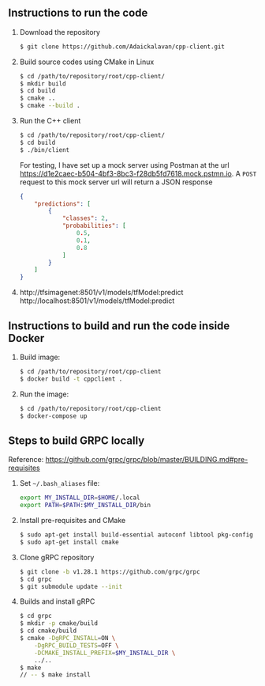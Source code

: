 ## Instructions to run the code
1. Download the repository
    ```bash
    $ git clone https://github.com/Adaickalavan/cpp-client.git 
    ```
1. Build source codes using CMake in Linux
    ```bash
    $ cd /path/to/repository/root/cpp-client/
    $ mkdir build
    $ cd build
    $ cmake ..
    $ cmake --build .
    ``` 
1. Run the C++ client
    ```bash
    $ cd /path/to/repository/root/cpp-client/
    $ cd build
    $ ./bin/client
    ```
    For testing, I have set up a mock server using Postman at the url https://d1e2caec-b504-4bf3-8bc3-f28db5fd7618.mock.pstmn.io. A `POST` request to this mock server url will return a JSON response 
    ```JSON
    {
        "predictions": [
            {
                "classes": 2,
                "probabilities": [
                    0.5,
                    0.1,
                    0.8
                ]
            }
        ]
    }
    ```

1. http://tfsimagenet:8501/v1/models/tfModel:predict
    http://localhost:8501/v1/models/tfModel:predict

## Instructions to build and run the code inside Docker
1. Build image: 
    ```bash
    $ cd /path/to/repository/root/cpp-client
    $ docker build -t cppclient .
    ```
1. Run the image: 
    ```bash
    $ cd /path/to/repository/root/cpp-client
    $ docker-compose up
    ```    


## Steps to build GRPC locally
Reference: https://github.com/grpc/grpc/blob/master/BUILDING.md#pre-requisites

1. Set `~/.bash_aliases` file:
    ```bash
    export MY_INSTALL_DIR=$HOME/.local
    export PATH=$PATH:$MY_INSTALL_DIR/bin
    ```

1. Install pre-requisites and CMake
    ```bash
    $ sudo apt-get install build-essential autoconf libtool pkg-config
    $ sudo apt-get install cmake
    ```

1. Clone gRPC repository
    ```bash
    $ git clone -b v1.28.1 https://github.com/grpc/grpc
    $ cd grpc
    $ git submodule update --init
    ```

1. Builds and install gRPC
    ```bash
    $ cd grpc
    $ mkdir -p cmake/build
    $ cd cmake/build
    $ cmake -DgRPC_INSTALL=ON \
        -DgRPC_BUILD_TESTS=OFF \
        -DCMAKE_INSTALL_PREFIX=$MY_INSTALL_DIR \
        ../..
    $ make
    // -- $ make install
    ```